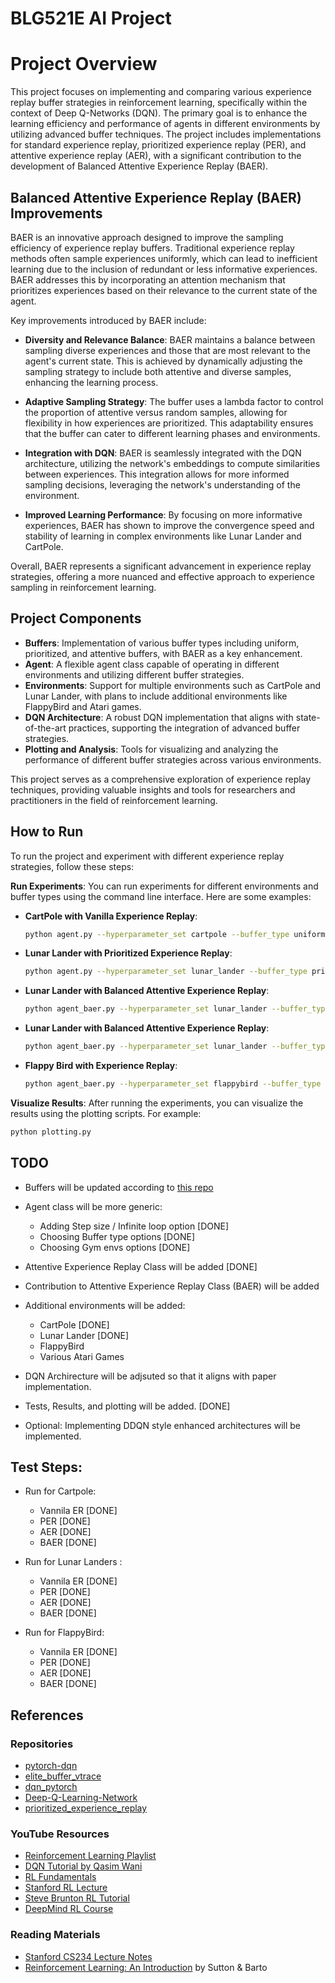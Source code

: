 # BLG521E AI Project


# Project Overview

This project focuses on implementing and comparing various experience replay buffer strategies in reinforcement learning, specifically within the context of Deep Q-Networks (DQN). The primary goal is to enhance the learning efficiency and performance of agents in different environments by utilizing advanced buffer techniques. The project includes implementations for standard experience replay, prioritized experience replay (PER), and attentive experience replay (AER), with a significant contribution to the development of Balanced Attentive Experience Replay (BAER).

## Balanced Attentive Experience Replay (BAER) Improvements

BAER is an innovative approach designed to improve the sampling efficiency of experience replay buffers. Traditional experience replay methods often sample experiences uniformly, which can lead to inefficient learning due to the inclusion of redundant or less informative experiences. BAER addresses this by incorporating an attention mechanism that prioritizes experiences based on their relevance to the current state of the agent.

Key improvements introduced by BAER include:

- **Diversity and Relevance Balance**: BAER maintains a balance between sampling diverse experiences and those that are most relevant to the agent's current state. This is achieved by dynamically adjusting the sampling strategy to include both attentive and diverse samples, enhancing the learning process.

- **Adaptive Sampling Strategy**: The buffer uses a lambda factor to control the proportion of attentive versus random samples, allowing for flexibility in how experiences are prioritized. This adaptability ensures that the buffer can cater to different learning phases and environments.

- **Integration with DQN**: BAER is seamlessly integrated with the DQN architecture, utilizing the network's embeddings to compute similarities between experiences. This integration allows for more informed sampling decisions, leveraging the network's understanding of the environment.

- **Improved Learning Performance**: By focusing on more informative experiences, BAER has shown to improve the convergence speed and stability of learning in complex environments like Lunar Lander and CartPole.

Overall, BAER represents a significant advancement in experience replay strategies, offering a more nuanced and effective approach to experience sampling in reinforcement learning.

## Project Components

- **Buffers**: Implementation of various buffer types including uniform, prioritized, and attentive buffers, with BAER as a key enhancement.
- **Agent**: A flexible agent class capable of operating in different environments and utilizing different buffer strategies.
- **Environments**: Support for multiple environments such as CartPole and Lunar Lander, with plans to include additional environments like FlappyBird and Atari games.
- **DQN Architecture**: A robust DQN implementation that aligns with state-of-the-art practices, supporting the integration of advanced buffer strategies.
- **Plotting and Analysis**: Tools for visualizing and analyzing the performance of different buffer strategies across various environments.

This project serves as a comprehensive exploration of experience replay techniques, providing valuable insights and tools for researchers and practitioners in the field of reinforcement learning.


## How to Run

To run the project and experiment with different experience replay strategies, follow these steps:

 **Run Experiments**:
   You can run experiments for different environments and buffer types using the command line interface. Here are some examples:

   - **CartPole with Vanilla Experience Replay**:
     ```bash
     python agent.py --hyperparameter_set cartpole --buffer_type uniform
     ```

   - **Lunar Lander with Prioritized Experience Replay**:
     ```bash
     python agent.py --hyperparameter_set lunar_lander --buffer_type prioritized
     ```
   - **Lunar Lander with Balanced Attentive Experience Replay**:
     ```bash
     python agent_baer.py --hyperparameter_set lunar_lander --buffer_type aer
     ```
   - **Lunar Lander with Balanced Attentive Experience Replay**:
     ```bash
     python agent_baer.py --hyperparameter_set lunar_lander --buffer_type baer
     ```

   - **Flappy Bird with Experience Replay**:
     ```bash
     python agent_baer.py --hyperparameter_set flappybird --buffer_type uniform
     ```

 **Visualize Results**:
   After running the experiments, you can visualize the results using the plotting scripts. For example:
   ```bash
   python plotting.py
   ```

## TODO

- Buffers will be updated according to [this repo](https://github.com/Howuhh/prioritized_experience_replay/blob/main/memory/buffer.py)

- Agent class will be more generic:
  - Adding Step size / Infinite loop option [DONE]
  - Choosing Buffer type options [DONE]
  - Choosing Gym envs options [DONE]

- Attentive Experience Replay Class will be added [DONE]

- Contribution to Attentive Experience Replay Class (BAER) will be added

- Additional environments will be added:
  - CartPole [DONE]
  - Lunar Lander [DONE]
  - FlappyBird
  - Various Atari Games

- DQN Archirecture will be adjsuted so that it aligns with paper implementation.

- Tests, Results, and plotting will be added. [DONE]

- Optional: Implementing DDQN style enhanced architectures will be implemented.

## Test Steps:

- Run for Cartpole:
    - Vannila ER [DONE]
    - PER [DONE]
    - AER [DONE]
    - BAER [DONE]

- Run for Lunar Landers :
    - Vannila ER [DONE]
    - PER [DONE]
    - AER [DONE]
    - BAER [DONE]

- Run for FlappyBird:
    - Vannila ER [DONE]
    - PER [DONE]
    - AER [DONE]
    - BAER [DONE]


## References

### Repositories
- [pytorch-dqn](https://github.com/hungtuchen/pytorch-dqn/blob/master/utils/replay_buffer.py)
- [elite_buffer_vtrace](https://github.com/parralplex/elite_buffer_vtrace/blob/main/agent/learner_d/learner.py)
- [dqn_pytorch](https://github.com/johnnycode8/dqn_pytorch/tree/main)
- [Deep-Q-Learning-Network](https://github.com/AleksandarHaber/Deep-Q-Learning-Network-from-Scratch-in-Python-TensorFlow-and-OpenAI-Gym/tree/main)
- [prioritized_experience_replay](https://github.com/Howuhh/prioritized_experience_replay/blob/main/memory/buffer.py)

### YouTube Resources
- [Reinforcement Learning Playlist](https://www.youtube.com/playlist?list=PLO89phzZmnHjYXlCNR_y2qF0gr9x8YpC8)
- [DQN Tutorial by Qasim Wani](https://www.youtube.com/watch?v=cQtGJDS-Rfs)
- [RL Fundamentals](https://www.youtube.com/playlist?list=PL58zEckBH8fCMIVzQCRSZVPUp3ZAVagWi)
- [Stanford RL Lecture](https://www.youtube.com/watch?v=b_wvosA70f8&list=PLoROMvodv4rN4wG6Nk6sNpTEbuOSosZdX&index=5)
- [Steve Brunton RL Tutorial](https://www.youtube.com/watch?v=wDVteayWWvU)
- [DeepMind RL Course](https://www.youtube.com/playlist?list=PLqYmG7hTraZDM-OYHWgPebj2MfCFzFObQ)

### Reading Materials
- [Stanford CS234 Lecture Notes](https://web.stanford.edu/class/cs234/slides/lecture4post.pdf)
- [Reinforcement Learning: An Introduction](https://www.amazon.com/Reinforcement-Learning-Introduction-Adaptive-Computation/dp/0262039249) by Sutton & Barto
